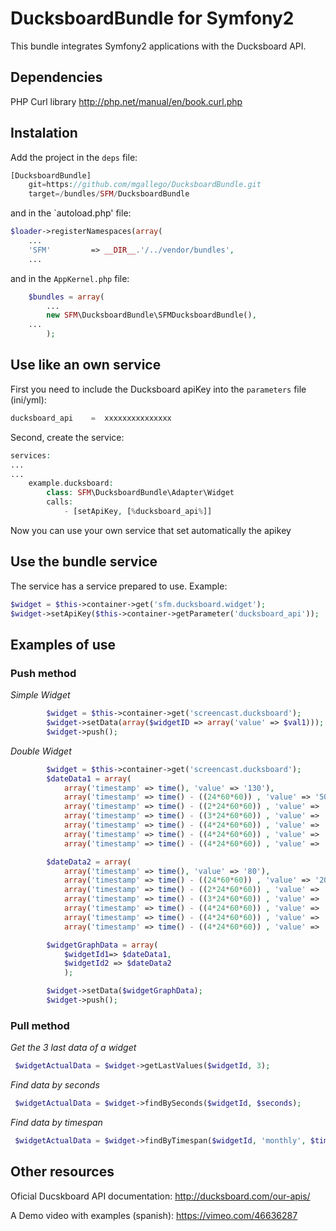 # DucksboardBundle for Symfony2

This bundle integrates Symfony2 applications with the Ducksboard API.

## Dependencies
PHP Curl library http://php.net/manual/en/book.curl.php

## Instalation

Add the project in the `deps` file:

```php
[DucksboardBundle]
    git=https://github.com/mgallego/DucksboardBundle.git
    target=/bundles/SFM/DucksboardBundle
```

and in the `autoload.php' file:

```php
$loader->registerNamespaces(array(
    ...
    'SFM'         => __DIR__.'/../vendor/bundles',
    ...
```

and in the `AppKernel.php` file:
```php
	$bundles = array(
        ...
	    new SFM\DucksboardBundle\SFMDucksboardBundle(),
	...
        );
```

## Use like an own service

First you need to include the Ducksboard apiKey into the `parameters` file (ini/yml):
```php
ducksboard_api    =  xxxxxxxxxxxxxxx
```

Second, create the service:

```php
services:
...
...
    example.ducksboard:
        class: SFM\DucksboardBundle\Adapter\Widget
        calls:
            - [setApiKey, [%ducksboard_api%]]

```

Now you can use your own service that set automatically the apikey

## Use the bundle service

The service has a service prepared to use. Example:

```php
$widget = $this->container->get('sfm.ducksboard.widget');
$widget->setApiKey($this->container->getParameter('ducksboard_api'));
```

## Examples of use

### Push method

*Simple Widget*
```php
        $widget = $this->container->get('screencast.ducksboard');
        $widget->setData(array($widgetID => array('value' => $val1)));
        $widget->push();
```

*Double Widget*
```php
        $widget = $this->container->get('screencast.ducksboard');
        $dateData1 = array(
            array('timestamp' => time(), 'value' => '130'),
            array('timestamp' => time() - ((24*60*60)) , 'value' => '50'),
            array('timestamp' => time() - ((2*24*60*60)) , 'value' => '70'),
            array('timestamp' => time() - ((3*24*60*60)) , 'value' => '20'),
            array('timestamp' => time() - ((4*24*60*60)) , 'value' => '50'),
            array('timestamp' => time() - ((4*24*60*60)) , 'value' => '80'),
            array('timestamp' => time() - ((4*24*60*60)) , 'value' => '100'));

        $dateData2 = array(
            array('timestamp' => time(), 'value' => '80'),
            array('timestamp' => time() - ((24*60*60)) , 'value' => '20'),
            array('timestamp' => time() - ((2*24*60*60)) , 'value' => '70'),
            array('timestamp' => time() - ((3*24*60*60)) , 'value' => '80'),
            array('timestamp' => time() - ((4*24*60*60)) , 'value' => '50'),
            array('timestamp' => time() - ((4*24*60*60)) , 'value' => '90'),
            array('timestamp' => time() - ((4*24*60*60)) , 'value' => '30'));

        $widgetGraphData = array(
            $widgetId1=> $dateData1,
            $widgetId2 => $dateData2
            );

        $widget->setData($widgetGraphData);
        $widget->push();
```

### Pull method

*Get the 3 last data of a widget*
```php
 $widgetActualData = $widget->getLastValues($widgetId, 3);
```

*Find data by seconds*
```php
 $widgetActualData = $widget->findBySeconds($widgetId, $seconds);
```

*Find data by timespan*
```php
 $widgetActualData = $widget->findByTimespan($widgetId, 'monthly', $timezone);
```

## Other resources
Oficial Ducskboard API documentation: http://ducksboard.com/our-apis/

A Demo video with examples (spanish): https://vimeo.com/46636287

